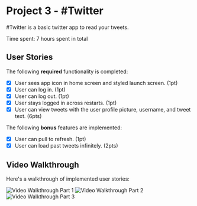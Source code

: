 # Project 3 - #Twitter

#Twitter is a basic twitter app to read your tweets.

Time spent: 7 hours spent in total

## User Stories

The following **required** functionality is completed:

- [X] User sees app icon in home screen and styled launch screen. (1pt)
- [X] User can log in. (1pt)
- [X] User can log out. (1pt)
- [X] User stays logged in across restarts. (1pt)
- [X] User can view tweets with the user profile picture, username, and tweet text. (6pts)

The following **bonus** features are implemented:

- [X] User can pull to refresh. (1pt)
- [X] User can load past tweets infinitely. (2pts)

## Video Walkthrough

Here's a walkthrough of implemented user stories: 


<img src='https://media.giphy.com/media/rjjkqvwD91At87EOmp/giphy.gif' title='Video Walkthrough Part 1' width='' alt='Video Walkthrough Part 1' />

<img src='https://media.giphy.com/media/H3A64PwicXvYC2wjTU/giphy.gif' title='Video Walkthrough Part 2' width='' alt='Video Walkthrough Part 2' />

<img src='https://media.giphy.com/media/Yk1ucYu1T7qFQbEju6/giphy.gif' title='Video Walkthrough Part 3' width='' alt='Video Walkthrough Part 3' />
